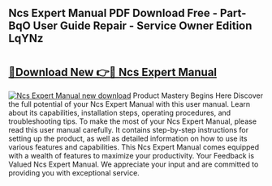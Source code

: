 ## Ncs Expert Manual PDF Download Free - Part-BqO User Guide Repair - Service Owner Edition LqYNz

# <h2><a href="http://bc76940.oget.top/?id=Ncs+Expert+Manual">🔗Download New 👉🔴 Ncs Expert Manual</a></h2>

[![Ncs Expert Manual new download](https://i.imgur.com/5g1atiW.png)](http://bc76940.oget.top/?id=Ncs+Expert+Manual)
Product Mastery Begins Here Discover the full potential of your Ncs Expert Manual with this user manual. Learn about its capabilities, installation steps, operating procedures, and troubleshooting tips. To make the most of your Ncs Expert Manual, please read this user manual carefully. It contains step-by-step instructions for setting up the product, as well as detailed information on how to use its various features and capabilities. This Ncs Expert Manual comes equipped with a wealth of features to maximize your productivity. Your Feedback is Valued Ncs Expert Manual. We appreciate your input and are committed to providing you with exceptional service.
